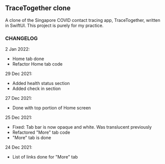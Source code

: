 ## TraceTogether clone

A clone of the Singapore COVID contact tracing app, TraceTogether, written in SwiftUI. This project is purely for my practice.


### CHANGELOG

2 Jan 2022:
- Home tab done
- Refactor Home tab code

29 Dec 2021:
- Added health status section
- Added check in section

27 Dec 2021:
- Done with top portion of Home screen

25 Dec 2021:
- Fixed: Tab bar is now opaque and white. Was translucent previously
- Refactored "More" tab code
- "More" tab is done

24 Dec 2021:
- List of links done for "More" tab

